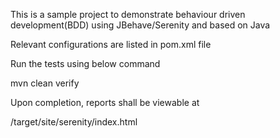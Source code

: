 This is a sample project to demonstrate behaviour driven development(BDD) using JBehave/Serenity and based on Java

Relevant configurations are listed in pom.xml file

Run the tests using below command

mvn clean verify

Upon completion, reports shall be viewable at 
<base path>/target/site/serenity/index.html